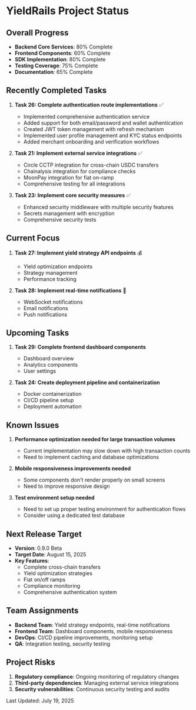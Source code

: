 # YieldRails Project Status

## Overall Progress
- **Backend Core Services**: 80% Complete
- **Frontend Components**: 60% Complete
- **SDK Implementation**: 80% Complete
- **Testing Coverage**: 75% Complete
- **Documentation**: 65% Complete

## Recently Completed Tasks
1. **Task 26: Complete authentication route implementations** ✅
   - Implemented comprehensive authentication service
   - Added support for both email/password and wallet authentication
   - Created JWT token management with refresh mechanism
   - Implemented user profile management and KYC status endpoints
   - Added merchant onboarding and verification workflows

2. **Task 21: Implement external service integrations** ✅
   - Circle CCTP integration for cross-chain USDC transfers
   - Chainalysis integration for compliance checks
   - MoonPay integration for fiat on-ramp
   - Comprehensive testing for all integrations

3. **Task 23: Implement core security measures** ✅
   - Enhanced security middleware with multiple security features
   - Secrets management with encryption
   - Comprehensive security tests

## Current Focus
1. **Task 27: Implement yield strategy API endpoints** 💰
   - Yield optimization endpoints
   - Strategy management
   - Performance tracking

2. **Task 28: Implement real-time notifications** 📱
   - WebSocket notifications
   - Email notifications
   - Push notifications

## Upcoming Tasks
1. **Task 29: Complete frontend dashboard components**
   - Dashboard overview
   - Analytics components
   - User settings

2. **Task 24: Create deployment pipeline and containerization**
   - Docker containerization
   - CI/CD pipeline setup
   - Deployment automation

## Known Issues
1. **Performance optimization needed for large transaction volumes**
   - Current implementation may slow down with high transaction counts
   - Need to implement caching and database optimizations

2. **Mobile responsiveness improvements needed**
   - Some components don't render properly on small screens
   - Need to improve responsive design

3. **Test environment setup needed**
   - Need to set up proper testing environment for authentication flows
   - Consider using a dedicated test database

## Next Release Target
- **Version**: 0.9.0 Beta
- **Target Date**: August 15, 2025
- **Key Features**:
  - Complete cross-chain transfers
  - Yield optimization strategies
  - Fiat on/off ramps
  - Compliance monitoring
  - Comprehensive authentication system

## Team Assignments
- **Backend Team**: Yield strategy endpoints, real-time notifications
- **Frontend Team**: Dashboard components, mobile responsiveness
- **DevOps**: CI/CD pipeline improvements, monitoring setup
- **QA**: Integration testing, security testing

## Project Risks
1. **Regulatory compliance**: Ongoing monitoring of regulatory changes
2. **Third-party dependencies**: Managing external service integrations
3. **Security vulnerabilities**: Continuous security testing and audits

Last Updated: July 19, 2025
